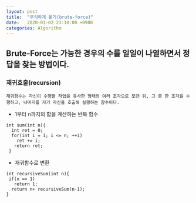```yaml
---
layout: post
title:  "무식하게 풀기(brute-force)"
date:   2020-01-02 23:10:00 +0900
categories: Algorithm
---
```


## Brute-Force는 가능한 경우의 수를 일일이 나열하면서 정답을 찾는 방법이다. 

### 재귀호출(recursion)

``` 
재귀함수는 자신이 수행할 작업을 유사한 형태의 여러 조각으로 쪼갠 뒤, 그 중 한 조각을 수행하고, 나머지를 자기 자신을 호출해 실행하는 함수이다. 
```

* 1부터 n까지의 합을 계산하는 반복 함수
```
int sum(int n){
  int ret = 0;
  for(int i = 1; i <= n; ++i)
    ret += i;
   return ret;
 }
 ```
 
 * 재귀함수로 변환
 ```
 int recursiveSum(int n){
  if(n == 1)
    return 1;
   return n+ recursiveSum(n-1);
 }
 ```
 
 
